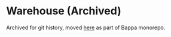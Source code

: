 # Warehouse (Archived)

Archived for git history, moved [here](https://github.com/TheBitDrifter/bappa/tree/main/warehouse) as part of Bappa monorepo.
